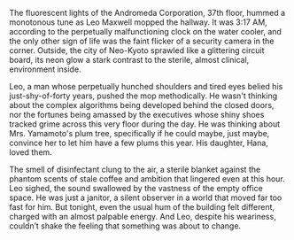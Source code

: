 The fluorescent lights of the Andromeda Corporation, 37th floor, hummed a monotonous tune as Leo Maxwell mopped the hallway. It was 3:17 AM, according to the perpetually malfunctioning clock on the water cooler, and the only other sign of life was the faint flicker of a security camera in the corner. Outside, the city of Neo-Kyoto sprawled like a glittering circuit board, its neon glow a stark contrast to the sterile, almost clinical, environment inside.

Leo, a man whose perpetually hunched shoulders and tired eyes belied his just-shy-of-forty years, pushed the mop methodically. He wasn't thinking about the complex algorithms being developed behind the closed doors, nor the fortunes being amassed by the executives whose shiny shoes tracked grime across this very floor during the day. He was thinking about Mrs. Yamamoto's plum tree, specifically if he could maybe, just maybe, convince her to let him have a few plums this year. His daughter, Hana, loved them.

The smell of disinfectant clung to the air, a sterile blanket against the phantom scents of stale coffee and ambition that lingered even at this hour. Leo sighed, the sound swallowed by the vastness of the empty office space. He was just a janitor, a silent observer in a world that moved far too fast for him. But tonight, even the usual hum of the building felt different, charged with an almost palpable energy. And Leo, despite his weariness, couldn’t shake the feeling that something was about to change.

